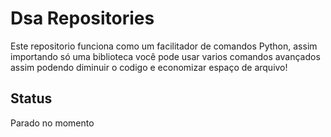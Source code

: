 # Dsa Repositories
  Este repositorio funciona como um facilitador de comandos
Python, assim importando só uma biblioteca você pode usar varios
comandos avançados assim podendo diminuir o codigo e economizar espaço de
arquivo!
## Status
Parado no momento
